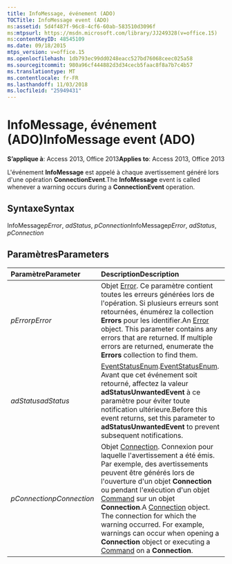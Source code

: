 ```yaml
---
title: InfoMessage, événement (ADO)
TOCTitle: InfoMessage event (ADO)
ms:assetid: 5d4f487f-96c8-4cf6-60ab-583510d3096f
ms:mtpsurl: https://msdn.microsoft.com/library/JJ249328(v=office.15)
ms:contentKeyID: 48545109
ms.date: 09/18/2015
mtps_version: v=office.15
ms.openlocfilehash: 1db793ec99dd0248eacc527bd76068ceec025a58
ms.sourcegitcommit: 980a96cf444882d3d34cecb5faac8f8a7b7c4b57
ms.translationtype: MT
ms.contentlocale: fr-FR
ms.lasthandoff: 11/03/2018
ms.locfileid: "25949431"
---
```

# <a name="infomessage-event-ado"></a><span data-ttu-id="8cda4-102">InfoMessage, événement (ADO)</span><span class="sxs-lookup"><span data-stu-id="8cda4-102">InfoMessage event (ADO)</span></span>

<span data-ttu-id="8cda4-103">**S’applique à**: Access 2013, Office 2013</span><span class="sxs-lookup"><span data-stu-id="8cda4-103">**Applies to**: Access 2013, Office 2013</span></span>

<span data-ttu-id="8cda4-104">L'événement **InfoMessage** est appelé à chaque avertissement généré lors d'une opération **ConnectionEvent**.</span><span class="sxs-lookup"><span data-stu-id="8cda4-104">The **InfoMessage** event is called whenever a warning occurs during a **ConnectionEvent** operation.</span></span>

## <a name="syntax"></a><span data-ttu-id="8cda4-105">Syntaxe</span><span class="sxs-lookup"><span data-stu-id="8cda4-105">Syntax</span></span>

<span data-ttu-id="8cda4-106">InfoMessage*pError*, *adStatus*, *pConnection*</span><span class="sxs-lookup"><span data-stu-id="8cda4-106">InfoMessage*pError*, *adStatus*, *pConnection*</span></span>

## <a name="parameters"></a><span data-ttu-id="8cda4-107">Paramètres</span><span class="sxs-lookup"><span data-stu-id="8cda4-107">Parameters</span></span>

|<span data-ttu-id="8cda4-108">Paramètre</span><span class="sxs-lookup"><span data-stu-id="8cda4-108">Parameter</span></span>|<span data-ttu-id="8cda4-109">Description</span><span class="sxs-lookup"><span data-stu-id="8cda4-109">Description</span></span>|
|:--------|:----------|
|<span data-ttu-id="8cda4-110">*pError*</span><span class="sxs-lookup"><span data-stu-id="8cda4-110">*pError*</span></span> |<span data-ttu-id="8cda4-p101">Objet [Error](error-object-ado.md). Ce paramètre contient toutes les erreurs générées lors de l'opération. Si plusieurs erreurs sont retournées, énumérez la collection **Errors** pour les identifier.</span><span class="sxs-lookup"><span data-stu-id="8cda4-p101">An [Error](error-object-ado.md) object. This parameter contains any errors that are returned. If multiple errors are returned, enumerate the **Errors** collection to find them.</span></span>|
|<span data-ttu-id="8cda4-114">*adStatus*</span><span class="sxs-lookup"><span data-stu-id="8cda4-114">*adStatus*</span></span> |<span data-ttu-id="8cda4-115">[EventStatusEnum](eventstatusenum.md).</span><span class="sxs-lookup"><span data-stu-id="8cda4-115">[EventStatusEnum](eventstatusenum.md).</span></span> <span data-ttu-id="8cda4-116">Avant que cet événement soit retourné, affectez la valeur **adStatusUnwantedEvent** à ce paramètre pour éviter toute notification ultérieure.</span><span class="sxs-lookup"><span data-stu-id="8cda4-116">Before this event returns, set this parameter to **adStatusUnwantedEvent** to prevent subsequent notifications.</span></span>|
|<span data-ttu-id="8cda4-117">*pConnection*</span><span class="sxs-lookup"><span data-stu-id="8cda4-117">*pConnection*</span></span> |<span data-ttu-id="8cda4-p103">Objet [Connection](connection-object-ado.md). Connexion pour laquelle l'avertissement a été émis. Par exemple, des avertissements peuvent être générés lors de l'ouverture d'un objet **Connection** ou pendant l'exécution d'un objet [Command](command-object-ado.md) sur un objet **Connection**.</span><span class="sxs-lookup"><span data-stu-id="8cda4-p103">A [Connection](connection-object-ado.md) object. The connection for which the warning occurred. For example, warnings can occur when opening a **Connection** object or executing a [Command](command-object-ado.md) on a **Connection**.</span></span>|

